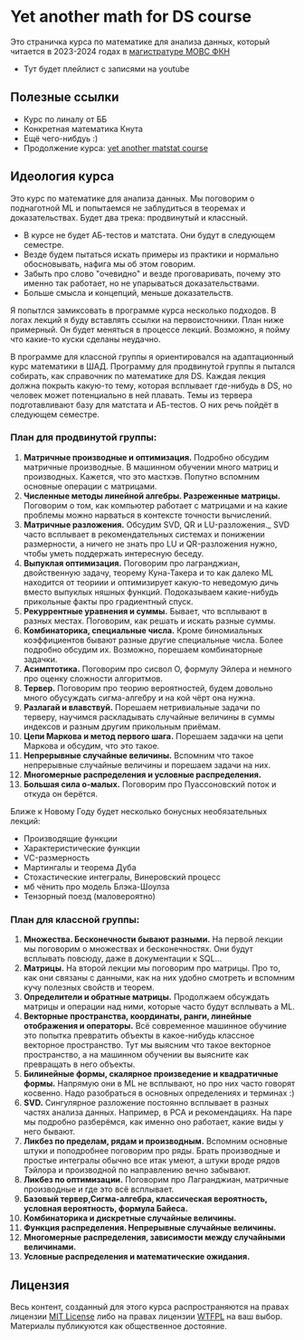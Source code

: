 # Yet another math for DS course

Это страничка курса по математике для анализа данных, который читается в 2023-2024 годах в [магистратуре МОВС ФКН](https://www.hse.ru/ma/mlds/)

- Тут будет плейлист с записями на youtube

## Полезные ссылки 

- Курс по линалу от ББ
- Конкретная математика Кнута
- Ещё чего-нибдуь :)
- Продолжение курса: [yet another matstat course](https://github.com/FUlyankin/yet_another_matstat_course)

## Идеология курса

Это курс по математике для анализа данных. Мы поговорим о поднаготной ML и попытаемся не заблудиться в теоремах и доказательствах. Будет два трека: продвинутый и классный. 

- В курсе не будет АБ-тестов и матстата. Они будут в следующем семестре. 
- Везде будем пытаться искать примеры из практики и нормально обосновывать, нафига мы об этом говорим.
- Забыть про слово "очевидно" и везде проговаривать, почему это именно так работает, но не упарываться доказательствами.
- Больше смысла и концепций, меньше доказательств.

Я попытлся замиксовать в программе курса несколько подходов. В логах лекций я буду вставлять ссылки на первоисточники. План ниже примерный. Он будет меняться в процессе лекций. Возможно, я пойму что какие-то куски сделаны неудачно. 

В программе для классной группы я ориентировался на адаптационный курс математики в ШАД. Программу для продвинутой группы я пытался собирать, как справочник по математике для DS. Каждая лекция должна покрыть какую-то тему, которая всплывает где-нибудь в DS, но человек может потенциально в ней плавать. Темы из тервера подготавливают базу для матстата и АБ-тестов. О них речь пойдёт в следующем семестре. 

### План для продвинутой группы: 

1. __Матричные производные и оптимизация.__ Подробно обсудим матричные производные. В машинном обучении много матриц и производных. Кажется, что это мастхэв. Попутно вспомним основные операции с матрицами.
2. __Численные методы линейной алгебры. Разреженные матрицы.__ Поговорим о том, как компьютер работает с матрицами и на какие проблемы можно нарваться в контексте точности вычислений.
3. __Матричные разложения.__ Обсудим SVD, QR и LU-разложения._ SVD часто всплывает в рекомендательных системах и понижении размерности, а ничего не знать про LU и QR-разложения нужно, чтобы уметь поддержать интересную беседу.
4. __Выпуклая оптимизация.__ Поговорим про лагранджиан, двойственную задачу, теорему Куна-Такера и то как далеко ML находится от теориии и оптимизирует какую-то неведомую дичь вместо выпуклых няшных функций. Подоказываем какие-нибудь прикольные факты про градиентный спуск. 
5. __Рекуррентные уравнения и суммы.__ Бывает, что всплывают в разных местах. Поговорим, как решать и искать разные суммы.
6. __Комбинаторика, специальные числа.__ Кроме биномиальных коэффициентов бывают разные другие специальные числа. Более подробно обсудим их. Возможно, порешаем комбинаторные задачки.
7. __Асимптотика.__ Поговорим про сисвол O, формулу Эйлера и немного про оценку сложности алгоритмов.
8. __Тервер.__ Поговорим про теорию вероятностей, будем довольно много обусуждать сигма-алгебру и на кой чёрт она нужна.
9. __Разлагай и влавствуй.__ Порешаем нетривиальные задачи по терверу, научимся раскладывать случайные величины в суммы индексов и разным другим прикольным приёмам.
10. __Цепи Маркова и метод первого шага.__ Порешаем задачки на цепи Маркова и обсудим, что это такое.
11. __Непрерывные случайные величины.__ Вспомним что такое непрерывные случайные величины и порешаем задачи на них.
12. __Многомерные распределения и условные распределения.__ 
13. __Большая сила о-малых.__ Поговорим про Пуассоновский поток и откуда он берётся. 

Ближе к Новому Году будет несколько бонусных необязательных лекций: 

- Производящие функции 
- Характеристические функции
- VC-размерность
- Мартингалы и теорема Дуба
- Стохастические интегралы, Винеровский процесс
- мб чёнить про модель Блэка-Шоулза
- Тензорный поезд (маловероятно)

### План для классной группы: 

1. __Множества. Бесконечности бывают разными.__ На первой лекции мы поговорим о множествах и бесконечностях. Они будут всплывать повсюду, даже в документации к SQL...
2. __Матрицы.__  На второй лекции мы поговорим про матрицы. Про то, как они связаны с данными, как на них удобно смотреть и вспомним кучу полезных свойств и теорем.
3. __Определители и обратные матрицы.__ Продолжаем обсуждать матрицы и операции над ними, которые часто будут всплывать а ML.  
4. __Векторные пространства, координаты, ранги, линейные отображения и операторы.__ Всё современное машинное обучиние это попытка превратить объекты в какое-нибудь классное векторное пространство. Тут мы выясним что такое векторное пространство, а на машинном обучении вы выясните как превращать в него объекты.
5. __Билинейные формы, скалярное произведение и квадратичные формы.__ Напрямую они в ML не всплывают, но про них часто говорят косвенно. Надо разобраться в основных определениях и терминах :) 
6. __SVD.__ Сингулярное разложение постоянно всплывает в разных частях анализа данных. Например, в PCA и рекомендациях. На паре мы подробно разберёмся, как именно оно работает, какие виды у него бывают.
7. __Ликбез по пределам, рядам и производным.__ Вспомним основные штуки и поподробнее поговорим про ряды. Брать производные и простые интегралы обычно все итак умеют, а штуки вроде рядов Тэйлора и производной по направлению вечно забывают.
8. __Ликбез по оптимизации.__ Поговорим про Лагранджиан, матричные производные и где это всё всплывает. 
9. __Базовый тервер,Сигма-алгебра, классическая вероятность, условная вероятность, формула Байеса.__
10. __Комбинаторика и дискретные случайные величины.__
11. __Функция распределения. Непрерывные случайные величины.__
12. __Многомерные распределения, зависимости между случайными величинами.__
13. __Условные распределения и математические ожидания.__

## Лицензия

Весь контент, созданный для этого курса распространяются на правах лицензии [MIT License](https://github.com/FUlyankin/yet_another_math_for_DS/blob/main/LICENSE) либо на правах лицензии [WTFPL](http://www.wtfpl.net/) на ваш выбор. Материалы публикуются как общественное достояние.
